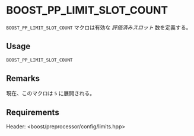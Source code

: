 # BOOST_PP_LIMIT_SLOT_COUNT

`BOOST_PP_LIMIT_SLOT_COUNT` マクロは有効な *評価済みスロット* 数を定義する。

## Usage

```cpp
BOOST_PP_LIMIT_SLOT_COUNT
```

## Remarks

現在、このマクロは `5` に展開される。

## Requirements

Header: &lt;boost/preprocessor/config/limits.hpp&gt;

